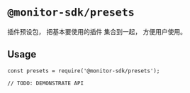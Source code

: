 # `@monitor-sdk/presets`

插件预设包， 把基本要使用的插件 集合到一起， 方便用户使用。

## Usage

```
const presets = require('@monitor-sdk/presets');

// TODO: DEMONSTRATE API
```
